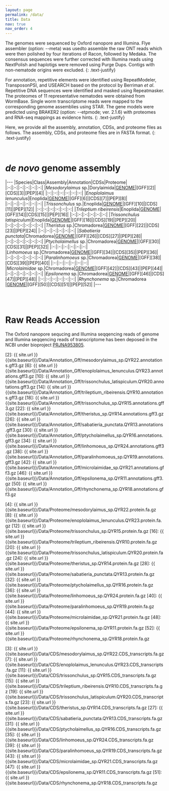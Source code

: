 ```yaml
---
layout: page
permalink: /data/
title: Data
nav: true
nav_order: 4
---
```


The genomes were sequenced by Oxford nanopore and Illumina. Flye assembler (option: --meta) was usedto assemble the raw ONT reads which were then polished by four iterations of Racon, followed by Medaka. The consensus sequences were further corrected with Illumina reads using NextPolish and haplotigs were removed using Purge Dups. Contigs with non-nematode origins were excluded. 
{: .text-justify}

For annotation, repetitive elements were identified using RepeatModeler, TransposonPSI, and USEARCH based on the protocol by Berriman *et al*. Repetitive DNA sequences were identified and masked using Repeatmasker. The proteomes of 11 representative nematodes were obtained from WormBase. Single worm transcriptome reads were mapped to the corresponding genome assemblies using STAR. The gene models were predicted using BRAKER2 (option: --etpmode; ver. 2.1.6) with proteomes and RNA-seq mappings as evidence hints. 
{: .text-justify}

Here, we provide all the assembly, annotation, CDSs, and proteome files as follows. The assembly, CDSs, and proteome files are in FASTA format.
{: .text-justify}

<br>

# *de novo* genome assembly

|---
|Species|Class|Assembly|Annotation|CDSs|Proteome|
|:-:|:-:|:-:|:-:|:-:|:-:|
|*Mesodorylaimus* sp.|Dorylaimida|[GENOME](https://ftp.ebi.ac.uk/pub/databases/wormbase/parasite/datasets/PRJNA953805/mesodorylaimus_sp/PRJNA953805/mesodorylaimus_sp.QYR22.genomics.fa)|[GFF][2]|[CDS][3]|[PEP][4]|
|:-:|:-:|:-:|:-:|:-:|:-:|
|*Enoplolaimus lenunculus*|Enoplida|[GENOME](https://ftp.ebi.ac.uk/pub/databases/wormbase/parasite/datasets/PRJNA953805/enoplolaimus_lenunculus/PRJNA953805/enoplolaimus_lenunculus.QYR23.genomics.fa)|[GFF][6]|[CDS][7]|[PEP][8]|
|:-:|:-:|:-:|:-:|:-:|:-:|
|*Trissonchulus* sp.|Enoplida|[GENOME](https://ftp.ebi.ac.uk/pub/databases/wormbase/parasite/datasets/PRJNA953805/trissonchulus_sp/PRJNA953805/trissonchulus_sp.QYR15.genomics.fa)|[GFF][10]|[CDS][11]|[PEP][12]|
|:-:|:-:|:-:|:-:|:-:|:-:|
|*Trileptium ribeirensis*|Enoplida|[GENOME](https://ftp.ebi.ac.uk/pub/databases/wormbase/parasite/datasets/PRJNA953805/trileptium_ribeirensis/PRJNA953805/trileptium_ribeirensis.QYR10.genomics.fa)|[GFF][14]|[CDS][15]|[PEP][16]|
|:-:|:-:|:-:|:-:|:-:|:-:|
|*Trissonchulus latispiculum*|Enoplida|[GENOME](https://ftp.ebi.ac.uk/pub/databases/wormbase/parasite/datasets/PRJNA953805/trissonchulus_latispiculum/PRJNA953805/trissonchulus_latispiculum.QYR20.genomics.fa)|[GFF][18]|[CDS][19]|[PEP][20]|
|:-:|:-:|:-:|:-:|:-:|:-:|
|*Theristus* sp.|Chromadorea|[GENOME](https://ftp.ebi.ac.uk/pub/databases/wormbase/parasite/datasets/PRJNA953805/theristus_sp/PRJNA953805/theristus_sp.QYR14.genomics.fa)|[GFF][22]|[CDS][23]|[PEP][24]|
|:-:|:-:|:-:|:-:|:-:|:-:|
|*Sabatieria punctata*|Chromadorea|[GENOME](https://ftp.ebi.ac.uk/pub/databases/wormbase/parasite/datasets/PRJNA953805/sabatieria_punctata/PRJNA953805/sabatieria_punctata.QYR13.genomics.fa)|[GFF][26]|[CDS][27]|[PEP][28]|
|:-:|:-:|:-:|:-:|:-:|:-:|
|*Ptycholaimellus* sp.|Chromadorea|[GENOME](https://ftp.ebi.ac.uk/pub/databases/wormbase/parasite/datasets/PRJNA953805/ptycholaimellus_sp/PRJNA953805/ptycholaimellus_sp.QYR16.genomics.fa)|[GFF][30]|[CDS][31]|[PEP][32]|
|:-:|:-:|:-:|:-:|:-:|:-:|
|*Linhomoeus* sp.|Chromadorea|[GENOME](https://ftp.ebi.ac.uk/pub/databases/wormbase/parasite/datasets/PRJNA953805/linhomoeus_sp/PRJNA953805/linhomoeus_sp.QYR24.genomics.fa)|[GFF][34]|[CDS][35]|[PEP][36]|
|:-:|:-:|:-:|:-:|:-:|:-:|
|*Paralinhomoeus* sp.|Chromadorea|[GENOME](https://ftp.ebi.ac.uk/pub/databases/wormbase/parasite/datasets/PRJNA953805/paralinhomoeus_sp/PRJNA953805/paralinhomoeus_sp.QYR19.genomics.fa)|[GFF][38]|[CDS][39]|[PEP][40]|
|:-:|:-:|:-:|:-:|:-:|:-:|
|*Microlaimidae* sp.|Chromadorea|[GENOME](https://ftp.ebi.ac.uk/pub/databases/wormbase/parasite/datasets/PRJNA953805/microlaimidae_sp/PRJNA953805/microlaimidae_sp.QYR21.genomics.fa)|[GFF][42]|[CDS][43]|[PEP][44]|
|:-:|:-:|:-:|:-:|:-:|:-:|
|*Epsilonema* sp.|Chromadorea|[GENOME](https://ftp.ebi.ac.uk/pub/databases/wormbase/parasite/datasets/PRJNA953805/epsilonema_sp/PRJNA953805/epsilonema_sp.QYR11.genomics.fa)|[GFF][46]|[CDS][47]|[PEP][48]|
|:-:|:-:|:-:|:-:|:-:|:-:|
|*Rhynchonema* sp.|Chromadorea |[GENOME](https://ftp.ebi.ac.uk/pub/databases/wormbase/parasite/datasets/PRJNA953805/rhynchonema_sp/PRJNA953805/rhynchonema_sp.QYR18.genomics.fa)|[GFF][50]|[CDS][51]|[PEP][52]|
|---

<br><br>

# Raw Reads Accession
The Oxford nanopore sequcing and Illumina seqqencing reads of genome and Illumina seqqencing reads of transcriptome has been deposed in the NCBI under bioproject [PRJNA953805](https://www.ncbi.nlm.nih.gov/bioproject/PRJNA953805). 


[2]: {{ site.url }}{{site.baseurl}}/Data/Annotation_Gff/mesodorylaimus_sp.QYR22.annotations.gff3.gz
[6]: {{ site.url }}{{site.baseurl}}/Data/Annotation_Gff/enoplolaimus_lenunculus.QYR23.annotations.gff3.gz
[10]: {{ site.url }}{{site.baseurl}}/Data/Annotation_Gff/trissonchulus_latispiculum.QYR20.annotations.gff3.gz
[14]: {{ site.url }}{{site.baseurl}}/Data/Annotation_Gff/trileptium_ribeirensis.QYR10.annotations.gff3.gz
[18]: {{ site.url }}{{site.baseurl}}/Data/Annotation_Gff/trissonchulus_sp.QYR15.annotations.gff3.gz
[22]: {{ site.url }}{{site.baseurl}}/Data/Annotation_Gff/theristus_sp.QYR14.annotations.gff3.gz
[26]: {{ site.url }}{{site.baseurl}}/Data/Annotation_Gff/sabatieria_punctata.QYR13.annotations.gff3.gz
[30]: {{ site.url }}{{site.baseurl}}/Data/Annotation_Gff/ptycholaimellus_sp.QYR16.annotations.gff3.gz
[34]: {{ site.url }}{{site.baseurl}}/Data/Annotation_Gff/linhomoeus_sp.QYR24.annotations.gff3.gz
[38]: {{ site.url }}{{site.baseurl}}/Data/Annotation_Gff/paralinhomoeus_sp.QYR19.annotations.gff3.gz
[42]: {{ site.url }}{{site.baseurl}}/Data/Annotation_Gff/microlaimidae_sp.QYR21.annotations.gff3.gz
[46]: {{ site.url }}{{site.baseurl}}/Data/Annotation_Gff/epsilonema_sp.QYR11.annotations.gff3.gz
[50]: {{ site.url }}{{site.baseurl}}/Data/Annotation_Gff/rhynchonema_sp.QYR18.annotations.gff3.gz

[4]: {{ site.url }}{{site.baseurl}}/Data/Proteome/mesodorylaimus_sp.QYR22.protein.fa.gz
[8]: {{ site.url }}{{site.baseurl}}/Data/Proteome/enoplolaimus_lenunculus.QYR23.protein.fa.gz
[12]: {{ site.url }}{{site.baseurl}}/Data/Proteome/trissonchulus_sp.QYR15.protein.fa.gz
[16]: {{ site.url }}{{site.baseurl}}/Data/Proteome/trileptium_ribeirensis.QYR10.protein.fa.gz
[20]: {{ site.url }}{{site.baseurl}}/Data/Proteome/trissonchulus_latispiculum.QYR20.protein.fa.gz
[24]: {{ site.url }}{{site.baseurl}}/Data/Proteome/theristus_sp.QYR14.protein.fa.gz
[28]: {{ site.url }}{{site.baseurl}}/Data/Proteome/sabatieria_punctata.QYR13.protein.fa.gz
[32]: {{ site.url }}{{site.baseurl}}/Data/Proteome/ptycholaimellus_sp.QYR16.protein.fa.gz
[36]: {{ site.url }}{{site.baseurl}}/Data/Proteome/linhomoeus_sp.QYR24.protein.fa.gz
[40]: {{ site.url }}{{site.baseurl}}/Data/Proteome/paralinhomoeus_sp.QYR19.protein.fa.gz
[44]: {{ site.url }}{{site.baseurl}}/Data/Proteome/microlaimidae_sp.QYR21.protein.fa.gz
[48]: {{ site.url }}{{site.baseurl}}/Data/Proteome/epsilonema_sp.QYR11.protein.fa.gz
[52]: {{ site.url }}{{site.baseurl}}/Data/Proteome/rhynchonema_sp.QYR18.protein.fa.gz


[3]: {{ site.url }}{{site.baseurl}}/Data/CDS/mesodorylaimus_sp.QYR22.CDS_transcripts.fa.gz
[7]: {{ site.url }}{{site.baseurl}}/Data/CDS/enoplolaimus_lenunculus.QYR23.CDS_transcripts.fa.gz
[11]: {{ site.url }}{{site.baseurl}}/Data/CDS/trissonchulus_sp.QYR15.CDS_transcripts.fa.gz
[15]: {{ site.url }}{{site.baseurl}}/Data/CDS/trileptium_ribeirensis.QYR10.CDS_transcripts.fa.gz
[19]: {{ site.url }}{{site.baseurl}}/Data/CDS/trissonchulus_latispiculum.QYR20.CDS_transcripts.fa.gz
[23]: {{ site.url }}{{site.baseurl}}/Data/CDS/theristus_sp.QYR14.CDS_transcripts.fa.gz
[27]: {{ site.url }}{{site.baseurl}}/Data/CDS/sabatieria_punctata.QYR13.CDS_transcripts.fa.gz
[31]: {{ site.url }}{{site.baseurl}}/Data/CDS/ptycholaimellus_sp.QYR16.CDS_transcripts.fa.gz
[35]: {{ site.url }}{{site.baseurl}}/Data/CDS/linhomoeus_sp.QYR24.CDS_transcripts.fa.gz
[39]: {{ site.url }}{{site.baseurl}}/Data/CDS/paralinhomoeus_sp.QYR19.CDS_transcripts.fa.gz
[43]: {{ site.url }}{{site.baseurl}}/Data/CDS/microlaimidae_sp.QYR21.CDS_transcripts.fa.gz
[47]: {{ site.url }}{{site.baseurl}}/Data/CDS/epsilonema_sp.QYR11.CDS_transcripts.fa.gz
[51]: {{ site.url }}{{site.baseurl}}/Data/CDS/rhynchonema_sp.QYR18.CDS_transcripts.fa.gz

